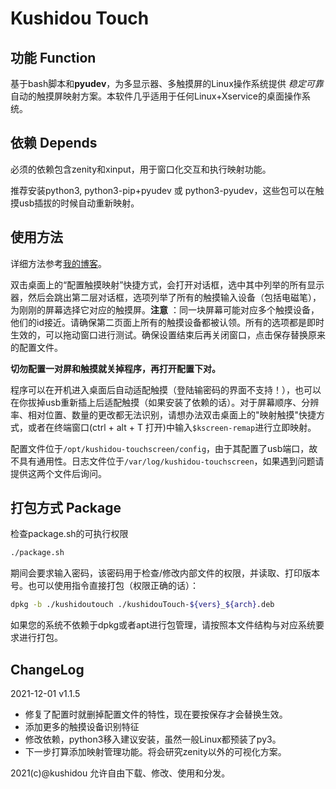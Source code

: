 # Kushidou Touch

## 功能 Function

基于bash脚本和**pyudev**，为多显示器、多触摸屏的Linux操作系统提供  *稳定可靠*  自动的触摸屏映射方案。本软件几乎适用于任何Linux+Xservice的桌面操作系统。

## 依赖 Depends

必须的依赖包含zenity和xinput，用于窗口化交互和执行映射功能。

推荐安装python3, python3-pip+pyudev 或 python3-pyudev，这些包可以在触摸usb插拔的时候自动重新映射。

## 使用方法

详细方法参考[我的博客](https://www.small09.top/tools/kushidoutouch/)。

双击桌面上的“配置触摸映射”快捷方式，会打开对话框，选中其中列举的所有显示器，然后会跳出第二层对话框，选项列举了所有的触摸输入设备（包括电磁笔），为刚刚的屏幕选择它对应的触摸屏。**注意** ：同一块屏幕可能对应多个触摸设备，他们的id接近。请确保第二页面上所有的触摸设备都被认领。所有的选项都是即时生效的，可以拖动窗口进行测试。确保设置结束后再关闭窗口，点击保存替换原来的配置文件。

**切勿配置一对屏和触摸就关掉程序，再打开配置下对。**

程序可以在开机进入桌面后自动适配触摸（登陆输密码的界面不支持！），也可以在你拔掉usb重新插上后适配触摸（如果安装了依赖的话）。对于屏幕顺序、分辨率、相对位置、数量的更改都无法识别，请想办法双击桌面上的"映射触摸"快捷方式，或者在终端窗口(ctrl + alt + T 打开)中输入`$kscreen-remap`进行立即映射。

配置文件位于`/opt/kushidou-touchscreen/config`，由于其配置了usb端口，故不具有通用性。日志文件位于`/var/log/kushidou-touchscreen`，如果遇到问题请提供这两个文件后询问。

## 打包方式 Package

检查package.sh的可执行权限

```bash
./package.sh
```

期间会要求输入密码，该密码用于检查/修改内部文件的权限，并读取、打印版本号。也可以使用指令直接打包（权限正确的话）：

```bash
dpkg -b ./kushidoutouch ./kushidouTouch-${vers}_${arch}.deb
```

如果您的系统不依赖于dpkg或者apt进行包管理，请按照本文件结构与对应系统要求进行打包。

## ChangeLog

2021-12-01    v1.1.5

- 修复了配置时就删掉配置文件的特性，现在要按保存才会替换生效。
- 添加更多的触摸设备识别特征
- 修改依赖，python3移入建议安装，虽然一般Linux都预装了py3。
- 下一步打算添加映射管理功能。将会研究zenity以外的可视化方案。



2021(c)@kushidou
允许自由下载、修改、使用和分发。
